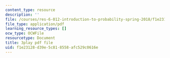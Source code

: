 ```yaml
---
content_type: resource
description: ''
file: /courses/res-6-012-introduction-to-probability-spring-2018/f1e23128d39e5c818558afc529c0616e_RgGFvOpcQXY.pdf
file_type: application/pdf
learning_resource_types: []
ocw_type: OCWFile
resourcetype: Document
title: 3play pdf file
uid: f1e23128-d39e-5c81-8558-afc529c0616e
---
```

